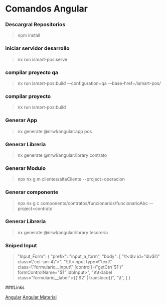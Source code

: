 # Comandos Angular

### Descargral Repositorios
> npm install

### iniciar servidor desarrollo
> nx run ismart-pos:serve

### compilar proyecto qa
> nx run ismart-pos:build --configuration=qa --base-href=/ismart-pos/

### compilar proyecto
> nx run ismart-pos:build

### Generar App
> nx generate @nrwl/angular:app pos

### Generar Libreria
> nx generate @nrwl/angular:library contrato

### Generar Modulo
> npx nx g m clientes/altaCliente --project=operacion

### Generar componente
> npx nx g c components/contratos/funcionarios/funcionarioAbc --project=contrato

### Generar Libreria
> nx generate @nrwl/angular:library tesoreria

### Sniped Input
>  "Input_Form": {
        "prefix": "input_a_form",
        "body": [
            "\t<div id=\"div$1\" class=\"col-sm-4\">",
            "\t\t<input type=\"text\" class=\"formulario__input\" [control]=\"getCtr('$1')\" formControlName=\"$1\" idbInput>",
            "\t\t<label class=\"formulario__label\">{{'$2' | transloco}}</label>",
            "\t</div>",
        ]
    }

###Links

[Angular](https://angular.io/)
[Angular Material](https://material.angular.io/)